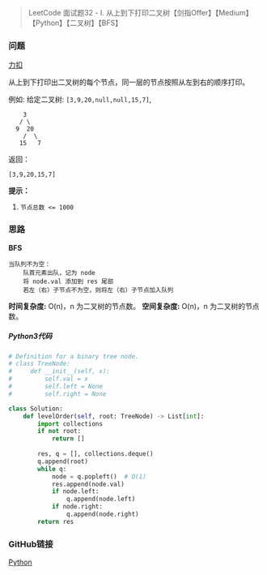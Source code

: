 > LeetCode 面试题32 - I. 从上到下打印二叉树【剑指Offer】【Medium】【Python】【二叉树】【BFS】

### 问题

[力扣](https://leetcode-cn.com/problems/cong-shang-dao-xia-da-yin-er-cha-shu-lcof/)

从上到下打印出二叉树的每个节点，同一层的节点按照从左到右的顺序打印。

例如:
给定二叉树: `[3,9,20,null,null,15,7]`,

```
    3
   / \
  9  20
    /  \
   15   7
```

返回：

```
[3,9,20,15,7]
```

**提示：**

1. `节点总数 <= 1000`

### 思路

**BFS**

```
当队列不为空：
	队首元素出队，记为 node
	将 node.val 添加到 res 尾部
	若左（右）子节点不为空，则将左（右）子节点加入队列
```

**时间复杂度:** O(n)，n 为二叉树的节点数。
**空间复杂度:** O(n)，n 为二叉树的节点数。

##### Python3代码

```python
# Definition for a binary tree node.
# class TreeNode:
#     def __init__(self, x):
#         self.val = x
#         self.left = None
#         self.right = None

class Solution:
    def levelOrder(self, root: TreeNode) -> List[int]:
        import collections
        if not root:
            return []
        
        res, q = [], collections.deque()
        q.append(root)
        while q:
            node = q.popleft()  # O(1)
            res.append(node.val)
            if node.left:
                q.append(node.left)
            if node.right:
                q.append(node.right)
        return res
```

### GitHub链接

[Python](https://github.com/Wonz5130/LeetCode-Solutions/blob/master/solutions/Interview-32-cong-shang-dao-xia-da-yin-er-cha-shu-lcof/32.py)